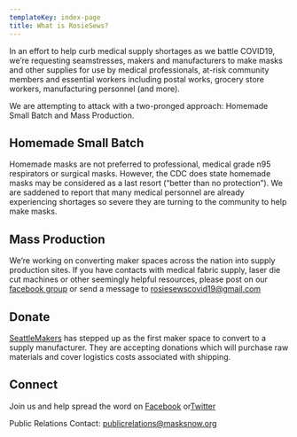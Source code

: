 ```yaml
---
templateKey: index-page
title: What is RosieSews?
---
```

In an effort to help curb medical supply shortages as we battle COVID19, we’re requesting seamstresses, makers and manufacturers to make masks and other supplies for use by medical professionals, at-risk community members and essential workers including postal works, grocery store workers, manufacturing personnel (and more).

We are attempting to attack with a two-pronged approach: Homemade Small Batch and Mass Production.

## Homemade Small Batch

Homemade masks are not preferred to professional, medical grade n95 respirators or surgical masks. However, the CDC does state homemade masks may be considered as a last resort (“better than no protection”). We are saddened to report that many medical personnel are already experiencing shortages so severe they are turning to the community to help make masks.

## Mass Production

We’re working on converting maker spaces across the nation into supply production sites. If you have contacts with medical fabric supply, laser die cut machines or other seemingly helpful resources, please post on our [facebook group](https://www.facebook.com/groups/837899896730511/) or send a message to [rosiesewscovid19@gmail.com](mailto:rosiesewscovid19@gmail.com)

## Donate

[SeattleMakers](https://www.seattlemakers.org/) has stepped up as the first maker space to convert to a supply manufacturer. They are accepting donations which will purchase raw materials and cover logistics costs associated with shipping.

## Connect

Join us and help spread the word on [Facebook](https://www.facebook.com/groups/837899896730511/) or[Twitter](https://twitter.com/rosiesewsorg)

Public Relations Contact: [publicrelations@masksnow.org](mailto:publicrelations@masksnow.org)